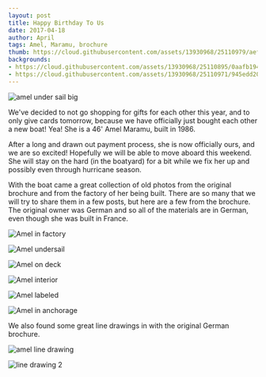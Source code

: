 ```yaml
---
layout: post
title: Happy Birthday To Us
date: 2017-04-18
author: April
tags: Amel, Maramu, brochure
thumb: https://cloud.githubusercontent.com/assets/13930968/25110979/aef43b8a-23ad-11e7-80f0-42eaa65149c8.JPG
backgrounds:
- https://cloud.githubusercontent.com/assets/13930968/25110895/0aafb194-23ad-11e7-8323-e46444dae484.JPG
- https://cloud.githubusercontent.com/assets/13930968/25110971/945edd20-23ad-11e7-94bc-f710d4bc0889.JPG
---
```

![amel under sail big](https://cloud.githubusercontent.com/assets/13930968/25110979/aef43b8a-23ad-11e7-80f0-42eaa65149c8.JPG)

We've decided to not go shopping for gifts for each other this year, and to only give cards tomorrow, because we have officially just bought each other a new boat! Yea! She is a 46' Amel Maramu, built in 1986. 

After a long and drawn out payment process, she is now officially ours, and we are so excited! Hopefully we will be able to move aboard this weekend. She will stay on the hard (in the boatyard) for a bit while we fix her up and possibly even through hurricane season. 

With the boat came a great collection of old photos from the original brochure and from the factory of her being built. There are so many that we will try to share them in a few posts, but here are a few from the brochure. The original owner was German and so all of the materials are in German, even though she was built in France. 

![Amel in factory](https://cloud.githubusercontent.com/assets/13930968/25110919/327055f8-23ad-11e7-80eb-3f89fae1ddfd.JPG)

![Amel undersail](https://cloud.githubusercontent.com/assets/13930968/25110928/48357bf2-23ad-11e7-838c-a53dbe772a1d.JPG)

![Amel on deck](https://cloud.githubusercontent.com/assets/13930968/25110940/5f90718a-23ad-11e7-93a1-cddc7ff04f61.JPG)

![Amel interior](https://cloud.githubusercontent.com/assets/13930968/25110961/7b1fdeae-23ad-11e7-8cc9-3daf58c2e2a3.JPG)

![Amel labeled](https://cloud.githubusercontent.com/assets/13930968/25110971/945edd20-23ad-11e7-94bc-f710d4bc0889.JPG)

![Amel in anchorage](https://cloud.githubusercontent.com/assets/13930968/25110895/0aafb194-23ad-11e7-8323-e46444dae484.JPG)

We also found some great line drawings in with the original German brochure. 

![amel line drawing](https://cloud.githubusercontent.com/assets/13930968/25111369/3d562cd8-23b0-11e7-92d6-d26eae1a4bd6.JPG)

![line drawing 2](https://cloud.githubusercontent.com/assets/13930968/25111382/53a83648-23b0-11e7-9fe9-222687b0340c.JPG)


